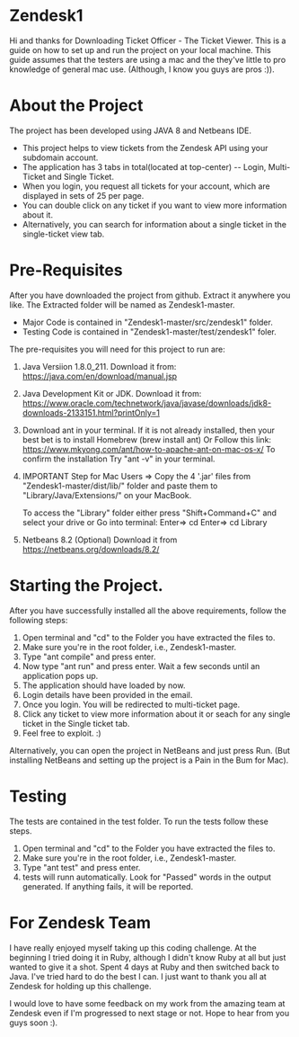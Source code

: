 # Zendesk1
Hi and thanks for Downloading Ticket Officer - The Ticket Viewer.
This is a guide on how to set up and run the project on your local machine. This guide assumes that the testers are using a mac and the they've little to pro knowledge of general mac use. (Although, I know you guys are pros :)).

# About the Project
The project has been developed using JAVA 8 and Netbeans IDE.
* This project helps to view tickets from the Zendesk API using your subdomain account.
* The application has 3 tabs in total(located at top-center) -- Login, Multi-Ticket and Single Ticket.
* When you login, you request all tickets for your account, which are displayed in sets of 25 per page.
* You can double click on any ticket if you want to view more information about it.
* Alternatively, you can search for information about a single ticket in the single-ticket view tab.


# Pre-Requisites
After you have downloaded the project from github. Extract it anywhere you like.
The Extracted folder will be named as Zendesk1-master.
* Major Code is contained in "Zendesk1-master/src/zendesk1" folder.
* Testing Code is contained in "Zendesk1-master/test/zendesk1" foler.

The pre-requisites you will need for this project to run are:
1. Java Versiion 1.8.0_211. 
    Download it from: https://java.com/en/download/manual.jsp
    
2. Java Development Kit or JDK.
    Download it from: https://www.oracle.com/technetwork/java/javase/downloads/jdk8-downloads-2133151.html?printOnly=1
    
3. Download ant in your terminal.
    If it is not already installed, then your best bet is to install Homebrew (brew install ant) 
    Or
    Follow this link: https://www.mkyong.com/ant/how-to-apache-ant-on-mac-os-x/
    To confirm the installation Try "ant -v" in your terminal.
    
4. IMPORTANT Step for Mac Users => 
    Copy the 4 '.jar' files from "Zendesk1-master/dist/lib/" folder
    and paste them to
    "Library/Java/Extensions/" on your MacBook.
    
    To access the "Library" folder either press "Shift+Command+C" and select your drive
    or
    Go into terminal:
    Enter=> cd
    Enter=> cd Library
    
5. Netbeans 8.2 (Optional)
    Download it from https://netbeans.org/downloads/8.2/
    
# Starting the Project.
After you have successfully installed all the above requirements, follow the following steps:
1. Open terminal and "cd" to the Folder you have extracted the files to.
2. Make sure you're in the root folder, i.e., Zendesk1-master.
3. Type "ant compile" and press enter.
4. Now type "ant run" and press enter. Wait a few seconds until an application pops up.
5. The application should have loaded by now. 
6. Login details have been provided in the email.
6. Once you login. You will be redirected to multi-ticket page.
7. Click any ticket to view more information about it or seach for any single ticket in the Single ticket tab.
8. Feel free to exploit. :)

Alternatively, you can open the project in NetBeans and just press Run. (But installing NetBeans and setting up the project is a Pain in the Bum for Mac).

# Testing
The tests are contained in the test folder.
To run the tests follow these steps.
1. Open terminal and "cd" to the Folder you have extracted the files to.
2. Make sure you're in the root folder, i.e., Zendesk1-master.
3. Type "ant test" and press enter.
4. tests will runn automatically. Look for "Passed" words in the output generated. If anything fails, it will be reported.

# For Zendesk Team
I have really enjoyed myself taking up this coding challenge. At the beginning I tried doing it in Ruby, although I didn't know Ruby at all but just wanted to give it a shot. Spent 4 days at Ruby and then switched back to Java. I've tried hard to do the best I can. I just want to thank you all at Zendesk for holding up this challenge. 

I would love to have some feedback on my work from the amazing team at Zendesk even if I'm progressed to next stage or not. Hope to hear from you guys soon :).

